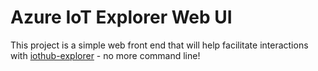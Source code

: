 # Azure IoT Explorer Web UI

This project is a simple web front end that will help facilitate interactions with [iothub-explorer](https://github.com/Azure/iothub-explorer) - no more command line!